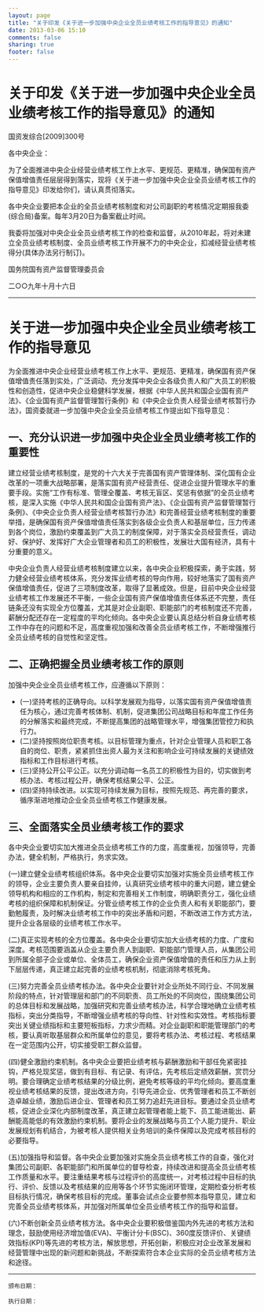 ```yaml
---
layout: page
title: "关于印发《关于进一步加强中央企业全员业绩考核工作的指导意见》的通知"
date: 2013-03-06 15:10
comments: false
sharing: true
footer: false
---
```


# 关于印发《关于进一步加强中央企业全员业绩考核工作的指导意见》的通知

国资发综合[2009]300号


各中央企业：

为了全面推进中央企业经营业绩考核工作上水平、更规范、更精准，确保国有资产保值增值责任层层得到落实，现将《关于进一步加强中央企业全员业绩考核工作的指导意见》印发给你们，请认真贯彻落实。

各中央企业要把本企业的全员业绩考核制度和对公司副职的考核情况定期报我委(综合局)备案。每年3月20日为备案截止时间。

我委将加强对中央企业全员业绩考核工作的检查和监督，从2010年起，将对未建立全员业绩考核制度、全员业绩考核工作开展不力的中央企业，扣减经营业绩考核得分(具体办法另行制订)。

国务院国有资产监督管理委员会

二○○九年十月十六日

---

# 关于进一步加强中央企业全员业绩考核工作的指导意见

为全面推进中央企业经营业绩考核工作上水平、更规范、更精准，确保国有资产保值增值责任落到实处，广泛调动、充分发挥中央企业各级负责人和广大员工的积极性和创造性，促进中央企业稳健科学发展，根据《中华人民共和国企业国有资产法》、《企业国有资产监督管理暂行条例》和《中央企业负责人经营业绩考核暂行办法》，国资委就进一步加强中央企业全员业绩考核工作提出如下指导意见：

## 一、充分认识进一步加强中央企业全员业绩考核工作的重要性

建立经营业绩考核制度，是党的十六大关于完善国有资产管理体制、深化国有企业改革的一项重大战略部署，是落实国有资产经营责任、促进企业提升管理水平的重要手段。实施“工作有标准、管理全覆盖、考核无盲区、奖惩有依据”的全员业绩考核，是深入实施《中华人民共和国企业国有资产法》、《企业国有资产监督管理暂行条例》、《中央企业负责人经营业绩考核暂行办法》和完善经营业绩考核制度的重要举措，是确保国有资产保值增值责任落实到各级企业负责人和基层单位，压力传递到各个岗位，激励约束覆盖到广大员工的制度保障，对于落实全员经营责任，调动好、保护好、发挥好广大企业管理者和员工的积极性，发展壮大国有经济，具有十分重要的意义。

中央企业负责人经营业绩考核制度建立以来，各中央企业积极探索，勇于实践，努力健全经营业绩考核体系，充分发挥业绩考核的导向作用，较好地落实了国有资产保值增值责任，促进了三项制度改革，取得了显著成效。但是，目前中央企业经营业绩考核工作发展还不平衡，一些企业国有资产保值增值责任体系还不完整，责任链条还没有实现全方位覆盖，尤其是对企业副职、职能部门的考核制度还不完善，薪酬分配还存在一定程度的平均化倾向。各中央企业要认真总结分析自身业绩考核工作中存在的问题和不足，高度重视加强和改善全员业绩考核工作，不断增强推行全员业绩考核的自觉性和坚定性。

## 二、正确把握全员业绩考核工作的原则

加强中央企业全员业绩考核工作，应遵循以下原则：

* (一)坚持考核的正确导向。以科学发展观为指导，以落实国有资产保值增值责任为核心，通过完善考核体制、机制，促进集团公司战略目标和年度工作任务的分解落实和最终完成，不断提高集团的战略管理水平，增强集团管控力和执行力。
* (二)坚持按照岗位职责考核。以目标管理为重点，针对企业管理人员和职工各自的岗位、职责，紧紧抓住出资人最为关注和影响企业可持续发展的关键绩效指标和工作目标进行考核。
* (三)坚持公开公平公正。以充分调动每一名员工的积极性为目的，切实做到考核办法、考核过程公开，确保考核结果公平、公正。
* (四)坚持持续改进。以实现可持续发展为目标，按照先规范、再完善的要求，循序渐进地推动企业全员业绩考核工作健康发展。

## 三、全面落实全员业绩考核工作的要求

各中央企业要切实加大推进全员业绩考核工作的力度，高度重视，加强领导，完善办法，健全机制，严格执行，务求实效。

(一)建立健全业绩考核组织体系。各中央企业要切实加强对实施全员业绩考核工作的领导，企业主要负责人要亲自挂帅，认真研究业绩考核中的重大问题，建立健全领导机构和相应的工作机构，制定和完善相关工作制度，明确职责分工，强化业绩考核的组织保障和机制保证。分管业绩考核工作的企业负责人和有关职能部门，要勤勉履责，及时解决业绩考核工作中的突出矛盾和问题，不断改进工作方式方法，提升企业各层级的业绩考核工作水平。

(二)真正实现考核的全方位覆盖。各中央企业要切实加大业绩考核的力度、广度和深度。考核范围要涵盖从企业主要负责人到副职、职能部门管理人员，从集团公司到所属全部子企业或单位、全体员工，确保企业资产保值增值的责任和压力从上到下层层传递，真正建立起完善的业绩考核机制，彻底消除考核死角。

(三)努力完善全员业绩考核办法。各中央企业要针对企业所处不同行业、不同发展阶段的特点，针对管理层和部门的不同职责、员工所处的不同岗位，围绕集团公司的总体目标和发展战略，加强研究和完善业绩考核办法，科学合理地确立业绩考核指标，突出分类指导，不断增强业绩考核的导向性、针对性和实效性。考核指标要突出关键业绩指标和主要短板指标，力求少而精。对企业副职和职能管理部门的考核，要认真听取基层群众和所属单位的意见，要将考核办法、考核过程、考核结果在一定范围内公开，切实接受职工群众监督。

(四)健全激励约束机制。各中央企业要把业绩考核与薪酬激励和干部任免紧密挂钩，严格兑现奖惩，做到有目标、有记录、有评估，先考核后定绩效薪酬，赏罚分明。要合理确定业绩考核结果的分级比例，避免考核等级的平均化倾向。要高度重视业绩考核结果的反馈，提出改进方向，引导先进企业、优秀管理者和员工不断创造卓越业绩，激励后进企业、管理者和员工努力追赶先进目标。要通过全员业绩考核，促进企业深化内部制度改革，真正建立起管理者能上能下、员工能进能出、薪酬能高能低的有效激励约束机制。要将企业的发展战略与员工个人能力提升、职业发展规划有机结合，为被考核人提供相关业务培训的条件保障以及完成考核目标的必要指导。

(五)加强指导和监督。各中央企业要加强对实施全员业绩考核工作的自查，强化对集团公司副职、各职能部门和所属单位的督导检查，持续改进和提高全员业绩考核工作质量和水平。要注重结果考核与过程评价的高度统一，对考核过程中目标的执行、评价、反馈以及考核结果的应用等各个环节实施闭环管理，定期检查分析考核目标执行情况，确保考核目标的完成。董事会试点企业要参照本指导意见，建立和完善全员业绩考核体系，并加强对所属单位全员业绩考核工作的指导和监督。

(六)不断创新全员业绩考核方法。各中央企业要积极借鉴国内外先进的考核方法和理念，鼓励使用经济增加值(EVA)、平衡计分卡(BSC)、360度反馈评价、关键绩效指标(KPI)等先进的考核方法，解放思想，开拓创新，积极应对企业改革发展和经营管理中出现的新问题和新挑战，不断探索符合本企业实际的全员业绩考核方法和途径。
    

----

	颁布日期： 

	执行日期：



